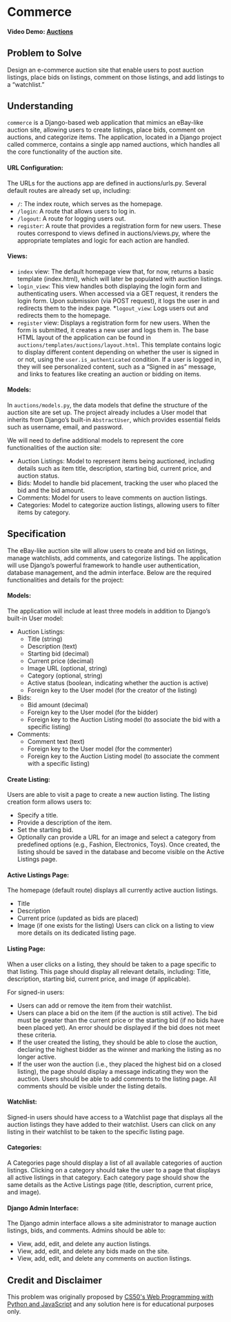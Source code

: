 # Commerce

#### Video Demo: [Auctions](https://youtu.be/LuWJ5TnIqdY)

## Problem to Solve

Design an e-commerce auction site that enable users to post auction listings, place bids on listings, comment on those listings, and add listings to a “watchlist.”

## Understanding

`commerce` is a Django-based web application that mimics an eBay-like auction site, allowing users to create listings, place bids, comment on auctions, and categorize items. The application, located in a Django project called commerce, contains a single app named auctions, which handles all the core functionality of the auction site.

#### URL Configuration:
The URLs for the auctions app are defined in auctions/urls.py. Several default routes are already set up, including:
* `/`: The index route, which serves as the homepage.
* `/login`: A route that allows users to log in.
* `/logout`: A route for logging users out.
* `register`: A route that provides a registration form for new users.
These routes correspond to views defined in auctions/views.py, where the appropriate templates and logic for each action are handled.

#### Views:
* `index` view: The default homepage view that, for now, returns a basic template (index.html), which will later be populated with auction listings.
* `login_view`: This view handles both displaying the login form and authenticating users. When accessed via a GET request, it renders the login form. Upon submission (via POST request), it logs the user in and redirects them to the index page.
*`logout_view`: Logs users out and redirects them to the homepage.
* `register` view: Displays a registration form for new users. When the form is submitted, it creates a new user and logs them in.
The base HTML layout of the application can be found in `auctions/templates/auctions/layout.html`. This template contains logic to display different content depending on whether the user is signed in or not, using the `user.is_authenticated` condition. If a user is logged in, they will see personalized content, such as a “Signed in as” message, and links to features like creating an auction or bidding on items.

#### Models:

In `auctions/models.py`, the data models that define the structure of the auction site are set up. The project already includes a User model that inherits from Django’s built-in `AbstractUser`, which provides essential fields such as username, email, and password.

We will need to define additional models to represent the core functionalities of the auction site:
* Auction Listings: Model to represent items being auctioned, including details such as item title, description, starting bid, current price, and auction status.
* Bids: Model to handle bid placement, tracking the user who placed the bid and the bid amount.
* Comments: Model for users to leave comments on auction listings.
* Categories: Model to categorize auction listings, allowing users to filter items by category.

## Specification
The eBay-like auction site will allow users to create and bid on listings, manage watchlists, add comments, and categorize listings. The application will use Django’s powerful framework to handle user authentication, database management, and the admin interface. Below are the required functionalities and details for the project:

#### Models:
The application will include at least three models in addition to Django’s built-in User model:
* Auction Listings:
    * Title (string)
    * Description (text)
    * Starting bid (decimal)
    * Current price (decimal)
    * Image URL (optional, string)
    * Category (optional, string)
    * Active status (boolean, indicating whether the auction is active)
    * Foreign key to the User model (for the creator of the listing)
* Bids:
    * Bid amount (decimal)
    * Foreign key to the User model (for the bidder)
    * Foreign key to the Auction Listing model (to associate the bid with a specific listing)
* Comments:
    * Comment text (text)
    * Foreign key to the User model (for the commenter)
    * Foreign key to the Auction Listing model (to associate the comment with a specific listing)

#### Create Listing:
Users are able to visit a page to create a new auction listing. The listing creation form allows users to:
* Specify a title.
* Provide a description of the item.
* Set the starting bid.
* Optionally can provide a URL for an image and select a category from predefined options (e.g., Fashion, Electronics, Toys).
Once created, the listing should be saved in the database and become visible on the Active Listings page.

#### Active Listings Page:
The homepage (default route) displays all currently active auction listings.
* Title
* Description
* Current price (updated as bids are placed)
* Image (if one exists for the listing)
Users can click on a listing to view more details on its dedicated listing page.

#### Listing Page:
When a user clicks on a listing, they should be taken to a page specific to that listing. This page should display all relevant details, including:
Title, description, starting bid, current price, and image (if applicable).

For signed-in users:
* Users can add or remove the item from their watchlist.
* Users can place a bid on the item (if the auction is still active). The bid must be greater than the current price or the starting bid (if no bids have been placed yet). An error should be displayed if the bid does not meet these criteria.
* If the user created the listing, they should be able to close the auction, declaring the highest bidder as the winner and marking the listing as no longer active.
* If the user won the auction (i.e., they placed the highest bid on a closed listing), the page should display a message indicating they won the auction.
Users should be able to add comments to the listing page. All comments should be visible under the listing details.

#### Watchlist:
Signed-in users should have access to a Watchlist page that displays all the auction listings they have added to their watchlist.
Users can click on any listing in their watchlist to be taken to the specific listing page.

#### Categories:
A Categories page should display a list of all available categories of auction listings.
Clicking on a category should take the user to a page that displays all active listings in that category.
Each category page should show the same details as the Active Listings page (title, description, current price, and image).

#### Django Admin Interface:
The Django admin interface allows a site administrator to manage auction listings, bids, and comments.
Admins should be able to:
* View, add, edit, and delete any auction listings.
* View, add, edit, and delete any bids made on the site.
* View, add, edit, and delete any comments on auction listings.

## Credit and Disclaimer

This problem was originally proposed by [CS50's Web Programming with Python and JavaScript](https://cs50.harvard.edu/web/2020/projects/2/commerce/) and any solution here is for educational purposes only.

